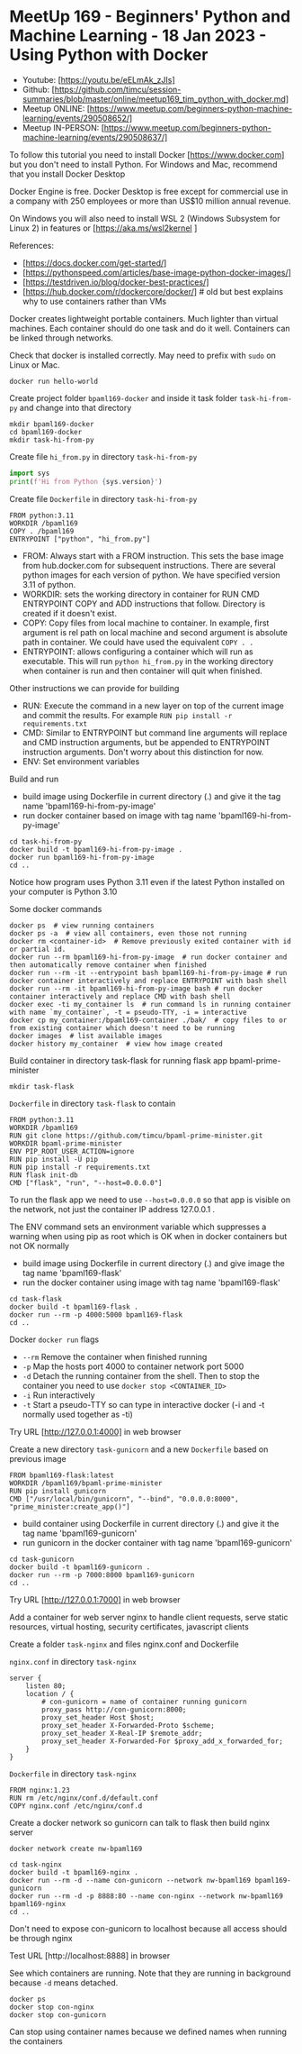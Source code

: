 # MeetUp 169 - Beginners' Python and Machine Learning - 18 Jan 2023 - Using Python with Docker

- Youtube: [https://youtu.be/eELmAk_zJIs]
- Github: [https://github.com/timcu/session-summaries/blob/master/online/meetup169_tim_python_with_docker.md]
- Meetup ONLINE: [https://www.meetup.com/beginners-python-machine-learning/events/290508652/]
- Meetup IN-PERSON: [https://www.meetup.com/beginners-python-machine-learning/events/290508637/]

To follow this tutorial you need to install Docker [https://www.docker.com] but you don't need to install Python.
For Windows and Mac, recommend that you install Docker Desktop

Docker Engine is free. Docker Desktop is free except for commercial use in a company with 250 employees or more than US$10 million annual revenue.

On Windows you will also need to install WSL 2 (Windows Subsystem for Linux 2) in features or [https://aka.ms/wsl2kernel ]

References:

- [https://docs.docker.com/get-started/]
- [https://pythonspeed.com/articles/base-image-python-docker-images/]
- [https://testdriven.io/blog/docker-best-practices/]
- [https://hub.docker.com/r/dockercore/docker/]  # old but best explains why to use containers rather than VMs

Docker creates lightweight portable containers. Much lighter than virtual machines. Each container should do one task and do it well. Containers can be linked through networks.

Check that docker is installed correctly. May need to prefix with `sudo` on Linux or Mac.

```shell
docker run hello-world
```

Create project folder `bpaml169-docker` and inside it task folder `task-hi-from-py` and change into that directory

```shell
mkdir bpaml169-docker
cd bpaml169-docker
mkdir task-hi-from-py
```

Create file `hi_from.py` in directory `task-hi-from-py`

```python
import sys
print(f'Hi from Python {sys.version}')
```

Create file `Dockerfile` in directory `task-hi-from-py`

```text
FROM python:3.11
WORKDIR /bpaml169
COPY . /bpaml169
ENTRYPOINT ["python", "hi_from.py"]
```

- FROM: Always start with a FROM instruction. This sets the base image from hub.docker.com for subsequent instructions. There are several python images for each version of python. We have specified version 3.11 of python.
- WORKDIR: sets the working directory in container for RUN CMD ENTRYPOINT COPY and ADD instructions that follow. Directory is created if it doesn't exist.
- COPY: Copy files from local machine to container. In example, first argument is rel path on local machine and second argument is absolute path in container. We could have used the equivalent `COPY . .`
- ENTRYPOINT: allows configuring a container which will run as executable. This will run `python hi_from.py` in the working directory when container is run and then container will quit when finished.

Other instructions we can provide for building

- RUN: Execute the command in a new layer on top of the current image and commit the results. For example `RUN pip install -r requirements.txt`
- CMD: Similar to ENTRYPOINT but command line arguments will replace and CMD instruction arguments, but be appended to ENTRYPOINT instruction arguments. Don't worry about this distinction for now.
- ENV: Set environment variables

Build and run

- build image using Dockerfile in current directory (.) and give it the tag name 'bpaml169-hi-from-py-image'
- run docker container based on image with tag name 'bpaml169-hi-from-py-image'

```shell
cd task-hi-from-py
docker build -t bpaml169-hi-from-py-image .
docker run bpaml169-hi-from-py-image
cd ..
```

Notice how program uses Python 3.11 even if the latest Python installed on your computer is Python 3.10

Some docker commands

```shell
docker ps  # view running containers
docker ps -a  # view all containers, even those not running
docker rm <container-id>  # Remove previously exited container with id or partial id.
docker run --rm bpaml169-hi-from-py-image  # run docker container and then automatically remove container when finished
docker run --rm -it --entrypoint bash bpaml169-hi-from-py-image # run docker container interactively and replace ENTRYPOINT with bash shell 
docker run --rm -it bpaml169-hi-from-py-image bash # run docker container interactively and replace CMD with bash shell 
docker exec -ti my_container ls  # run command ls in running container with name `my_container`, -t = pseudo-TTY, -i = interactive
docker cp my_container:/bpaml169-container ./bak/  # copy files to or from existing container which doesn't need to be running
docker images  # list available images
docker history my_container  # view how image created
```

Build container in directory task-flask for running flask app bpaml-prime-minister

```shell
mkdir task-flask
```

`Dockerfile` in directory `task-flask` to contain

```text
FROM python:3.11
WORKDIR /bpaml169
RUN git clone https://github.com/timcu/bpaml-prime-minister.git
WORKDIR bpaml-prime-minister
ENV PIP_ROOT_USER_ACTION=ignore
RUN pip install -U pip
RUN pip install -r requirements.txt
RUN flask init-db
CMD ["flask", "run", "--host=0.0.0.0"]
```

To run the flask app we need to use `--host=0.0.0.0` so that app is visible on the network, not just the container IP address 127.0.0.1 .

The ENV command sets an environment variable which suppresses a warning when using pip as root which is OK when in docker containers but not OK normally

- build image using Dockerfile in current directory (.) and give image the tag name 'bpaml169-flask'
- run the docker container using image with tag name 'bpaml169-flask'

```shell
cd task-flask
docker build -t bpaml169-flask .
docker run --rm -p 4000:5000 bpaml169-flask
cd ..
```

Docker `docker run` flags

- `--rm` Remove the container when finished running
- `-p` Map the hosts port 4000 to container network port 5000
- `-d` Detach the running container from the shell. Then to stop the container you need to use `docker stop <CONTAINER_ID>`
- `-i` Run interactively
- `-t` Start a pseudo-TTY so can type in interactive docker (-i and -t normally used together as -ti)

Try URL [http://127.0.0.1:4000] in web browser

Create a new directory `task-gunicorn` and a new `Dockerfile` based on previous image

```text
FROM bpaml169-flask:latest
WORKDIR /bpaml169/bpaml-prime-minister
RUN pip install gunicorn
CMD ["/usr/local/bin/gunicorn", "--bind", "0.0.0.0:8000", "prime_minister:create_app()"]
```

- build container using Dockerfile in current directory (.) and give it the tag name 'bpaml169-gunicorn'
- run gunicorn in the docker container with tag name 'bpaml169-gunicorn'

```shell
cd task-gunicorn
docker build -t bpaml169-gunicorn .  
docker run --rm -p 7000:8000 bpaml169-gunicorn
cd ..
```

Try URL [http://127.0.0.1:7000] in web browser

Add a container for web server nginx to handle client requests, serve static resources, virtual hosting, security certificates, javascript clients

Create a folder `task-nginx` and files nginx.conf and Dockerfile

`nginx.conf` in directory `task-nginx`

```text
server {
    listen 80;
    location / {
        # con-gunicorn = name of container running gunicorn
        proxy_pass http://con-gunicorn:8000;
        proxy_set_header Host $host;
        proxy_set_header X-Forwarded-Proto $scheme;
        proxy_set_header X-Real-IP $remote_addr;
        proxy_set_header X-Forwarded-For $proxy_add_x_forwarded_for;
    }
}
```

`Dockerfile` in directory `task-nginx`

```text
FROM nginx:1.23
RUN rm /etc/nginx/conf.d/default.conf
COPY nginx.conf /etc/nginx/conf.d
```

Create a docker network so gunicorn can talk to flask then build nginx server

```shell
docker network create nw-bpaml169
```

```shell
cd task-nginx
docker build -t bpaml169-nginx .  
docker run --rm -d --name con-gunicorn --network nw-bpaml169 bpaml169-gunicorn
docker run --rm -d -p 8888:80 --name con-nginx --network nw-bpaml169 bpaml169-nginx
cd ..
```

Don't need to expose con-gunicorn to localhost because all access should be through nginx

Test URL [http://localhost:8888] in browser

See which containers are running. Note that they are running in background because `-d` means detached.

```shell
docker ps
docker stop con-nginx
docker stop con-gunicorn
```

Can stop using container names because we defined names when running the containers
